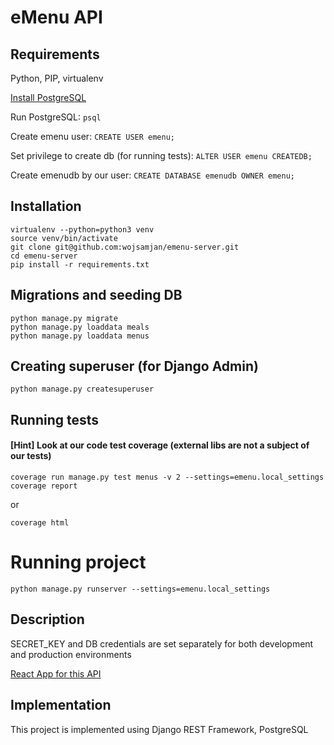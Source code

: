 # eMenu API

## Requirements
Python, PIP, virtualenv

[Install PostgreSQL](https://tutorial-extensions.djangogirls.org/en/optional_postgresql_installation/)

Run PostgreSQL:
```psql```

Create emenu user:
```CREATE USER emenu;```

Set privilege to create db (for running tests):
```ALTER USER emenu CREATEDB;```

Create emenudb by our user:
```CREATE DATABASE emenudb OWNER emenu;```


## Installation
```
virtualenv --python=python3 venv
source venv/bin/activate
git clone git@github.com:wojsamjan/emenu-server.git
cd emenu-server
pip install -r requirements.txt
```


## Migrations and seeding DB
```
python manage.py migrate
python manage.py loaddata meals
python manage.py loaddata menus
```


## Creating superuser (for Django Admin)
```
python manage.py createsuperuser
```


## Running tests
#### [Hint] Look at our code test coverage (external libs are not a subject of our tests)
```
coverage run manage.py test menus -v 2 --settings=emenu.local_settings
coverage report
```

or

```coverage html```


# Running project
```
python manage.py runserver --settings=emenu.local_settings
```


## Description
SECRET_KEY and DB credentials are set separately for both development and production environments

[React App for this API](https://github.com/wojsamjan/emenu-client)

## Implementation

This project is implemented using Django REST Framework, PostgreSQL
